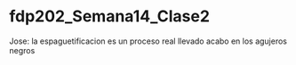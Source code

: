 # fdp202_Semana14_Clase2
Jose: la espaguetificacion es un proceso real llevado acabo en los agujeros negros